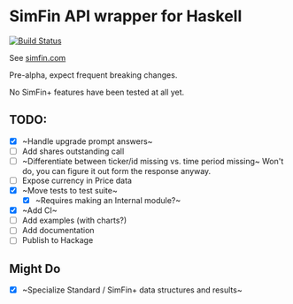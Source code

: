 # SimFin API wrapper for Haskell

[![Build Status](https://img.shields.io/endpoint.svg?url=https%3A%2F%2Factions-badge.atrox.dev%2F414owen%2Fsimfin%2Fbadge&style=flat)](https://actions-badge.atrox.dev/414owen/simfin/goto)

See [simfin.com](https://simfin.com/)

Pre-alpha, expect frequent breaking changes.

No SimFin+ features have been tested at all yet.

## TODO:

* [x] ~Handle upgrade prompt answers~
* [ ] Add shares outstanding call
* [ ] ~Differentiate between ticker/id missing vs. time period missing~
  Won't do, you can figure it out form the response anyway.
* [ ] Expose currency in Price data
* [x] ~Move tests to test suite~
  * [x] ~Requires making an Internal module?~
* [x] ~Add CI~
* [ ] Add examples (with charts?)
* [ ] Add documentation
* [ ] Publish to Hackage

## Might Do

* [x] ~Specialize Standard / SimFin+ data structures and results~
